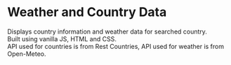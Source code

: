 # Weather and Country Data

Displays country information and weather data for searched country.  
Built using vanilla JS, HTML and CSS.  
API used for countries is from Rest Countries, API used for weather is from Open-Meteo.
